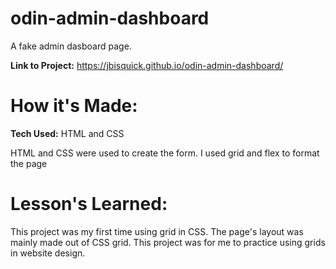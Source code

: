 # odin-admin-dashboard

A fake admin dasboard page.

**Link to Project:** https://jbisquick.github.io/odin-admin-dashboard/

# How it's Made:

**Tech Used:** HTML and CSS

HTML and CSS were used to create the form. I used grid and flex to format the page

# Lesson's Learned: 

This project was my first time using grid in CSS. The page's layout was mainly made out of CSS grid. This project was for me to practice using grids in website design.
